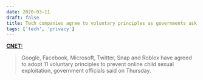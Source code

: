 ```yaml
---
date: 2020-03-11
draft: false
title: Tech companies agree to voluntary principles as governments ask for encryption backdoors
tags: ['tech', 'privacy']
---
```


**[CNET:](https://www.cnet.com/news/tech-companies-agree-to-voluntary-principles-as-governments-ask-for-encryption-backdoors/)**

> Google, Facebook, Microsoft, Twitter, Snap and Roblox have agreed to adopt 11 voluntary principles to prevent online child sexual exploitation, government officials said on Thursday.<!-- excerpt -->
